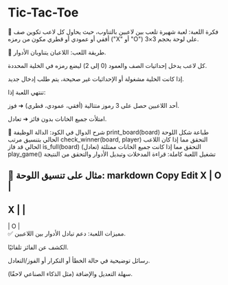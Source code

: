 # Tic-Tac-Toe
📌 فكرة اللعبة:
لعبة شهيرة تلعب بين لاعبين بالتناوب، حيث يحاول كل لاعب تكوين صف أفقي أو عمودي أو قطري مكون من رمزه ("X" أو "O") على لوحة بحجم 3×3.

🧠 طريقة اللعب:
اللاعبان يتناوبان الأدوار.

كل لاعب يدخل إحداثيات الصف والعمود (0 إلى 2) ليضع رمزه في الخلية المحددة.

إذا كانت الخلية مشغولة أو الإحداثيات غير صحيحة، يتم طلب إدخال جديد.

تنتهي اللعبة إذا:

أحد اللاعبين حصل على 3 رموز متتالية (أفقي، عمودي، قطري) ➜ فوز.

امتلأت جميع الخانات بدون فائز ➜ تعادل.

🧩 شرح الدوال في الكود:
الدالة	الوظيفة
                                                            print_board(board)	طباعة شكل اللوحة الحالي بتنسيق مرتب
                                                       check_winner(board, player)	التحقق مما إذا كان اللاعب الحالي قد فاز
                                                            is_full(board)	التحقق مما إذا كانت جميع الخانات ممتلئة (تعادل)
                                                         play_game()	تشغيل اللعبة كاملة: قراءة المدخلات وتبديل الأدوار والتحقق من النتيجة
                            
🧱 مثال على تنسيق اللوحة:
markdown
Copy
Edit
X | O |  
----------
X |   |  
----------
  | O |  
✅ مميزات اللعبة:
دعم تبادل الأدوار بين اللاعبين.

الكشف عن الفائز تلقائيًا.

رسائل توضيحية في حالة الخطأ أو التكرار أو الفوز/التعادل.

سهلة التعديل والإضافة (مثل الذكاء الصناعي لاحقًا).

